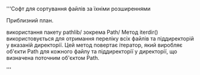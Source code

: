 '''Софт для сортування файлів за їхніми розширеннями

Приблизний план.

викориcтання пакету pathlib/ зокрема Path/
Метод iterdir() використовується для отримання 
переліку всіх файлів та піддиректорій у вказаній 
директорії. Цей метод повертає ітератор, який 
виробляє об'єкти Path для кожного файлу та 
піддиректорії у директорії, що визначена 
поточним об'єктом Path.

'''